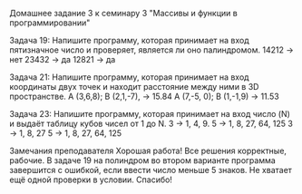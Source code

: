 Домашнее задание 3 к семинару 3 "Массивы и функции в программировании"


Задача 19: Напишите программу, которая принимает на
вход пятизначное число и проверяет, является ли оно
палиндромом.
14212 -> нет
23432 -> да
12821 -> да


Задача 21: Напишите программу, которая принимает на
вход координаты двух точек и находит расстояние между
ними в 3D пространстве.
A (3,6,8); B (2,1,-7), -> 15.84
A (7,-5, 0); B (1,-1,9) -> 11.53


Задача 23: Напишите программу, которая принимает на
вход число (N) и выдаёт таблицу кубов чисел от 1 до N.
3 -> 1, 4, 9.
5 -> 1, 8, 27, 64, 125
3 -> 1, 8, 27
5 -> 1, 8, 27, 64, 125




Замечания преподавателя
Хорошая работа! Все решения корректные, рабочие.
В задаче 19 на полиндром во втором варианте программа завершится с ошибкой, если ввести число меньше 5 знаков. Не хватает ещё одной проверки в условии.
Спасибо!
